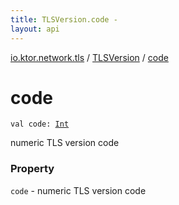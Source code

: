 ```yaml
---
title: TLSVersion.code - 
layout: api
---
```


<div class='api-docs-breadcrumbs'><a href="../index.html">io.ktor.network.tls</a> / <a href="index.html">TLSVersion</a> / <a href="./code.html">code</a></div>

# code

<div class="signature"><code><span class="keyword">val </span><span class="identifier">code</span><span class="symbol">: </span><a href="https://kotlinlang.org/api/latest/jvm/stdlib/kotlin/-int/index.html"><span class="identifier">Int</span></a></code></div>

numeric TLS version code

### Property

<code>code</code> - numeric TLS version code